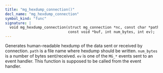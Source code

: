 ```yaml
---
title: "mg_hexdump_connection()"
decl_name: "mg_hexdump_connection"
symbol_kind: "func"
signature: |
  void mg_hexdump_connection(struct mg_connection *nc, const char *path,
                             const void *buf, int num_bytes, int ev);
---
```


Generates human-readable hexdump of the data sent or received by connection.
`path` is a file name where hexdump should be written. `num_bytes` is
a number of bytes sent/received. `ev` is one of the `MG_*` events sent to
an event handler. This function is supposed to be called from the
event handler. 

